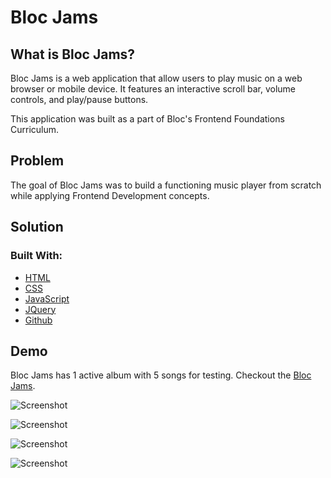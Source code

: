 # Bloc Jams

## What is Bloc Jams?

Bloc Jams is a web application that allow users to play music on a web browser or mobile device. It features an interactive scroll bar, volume controls, and play/pause buttons. 

This application was built as a part of Bloc's Frontend Foundations Curriculum. 


## Problem
The goal of Bloc Jams was to build a functioning music player from scratch while applying Frontend Development concepts. 


## Solution

### Built With:
* [HTML](https://developer.mozilla.org/en-US/docs/Web/Guide/HTML/HTML5)
* [CSS](https://developer.mozilla.org/en-US/docs/Web/CSS/CSS3)
* [JavaScript](https://developer.mozilla.org/en-US/docs/Web/JavaScript)
* [JQuery](https://developer.mozilla.org/en-US/docs/Glossary/jQuery)
* [Github](https://github.com/)

## Demo
Bloc Jams has 1 active album with 5 songs for testing. Checkout the [Bloc Jams](http://tranteresa.github.io/bloc-jams/).

![Screenshot](homepage.png)

![Screenshot](collection_view.png)

![Screenshot](album_view.png)

![Screenshot](mobile_view.png)

 

